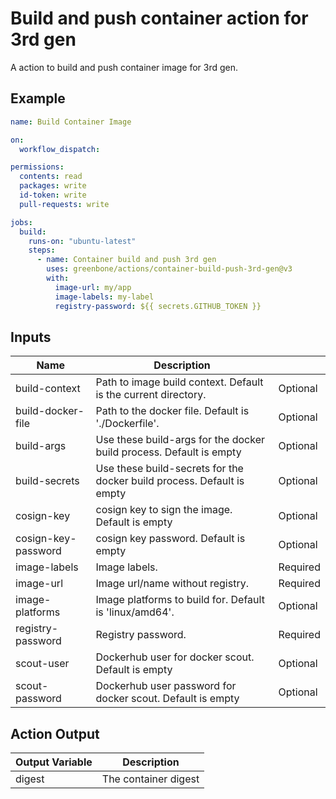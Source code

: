 # Build and push container action for 3rd gen

A action to build and push container image for 3rd gen.

## Example

```yml
name: Build Container Image

on:
  workflow_dispatch:

permissions:
  contents: read
  packages: write
  id-token: write
  pull-requests: write

jobs:
  build:
    runs-on: "ubuntu-latest"
    steps:
      - name: Container build and push 3rd gen
        uses: greenbone/actions/container-build-push-3rd-gen@v3
        with:
          image-url: my/app
          image-labels: my-label
          registry-password: ${{ secrets.GITHUB_TOKEN }}
```

## Inputs

| Name                | Description                                                            |          |
|---------------------|------------------------------------------------------------------------|----------|
| build-context       | Path to image build context. Default is the current directory.         | Optional |
| build-docker-file   | Path to the docker file. Default is './Dockerfile'.                    | Optional |
| build-args          | Use these build-args for the docker build process. Default is empty    | Optional |
| build-secrets       | Use these build-secrets for the docker build process. Default is empty | Optional |
| cosign-key          | cosign key to sign the image. Default is empty                         | Optional |
| cosign-key-password | cosign key password. Default is empty                                  | Optional |
| image-labels        | Image labels.                                                          | Required |
| image-url           | Image url/name without registry.                                       | Required |
| image-platforms     | Image platforms to build for. Default is 'linux/amd64'.                | Optional |
| registry-password   | Registry password.                                                     | Required |
| scout-user          | Dockerhub user for docker scout. Default is empty                      | Optional |
| scout-password      | Dockerhub user password for docker scout. Default is empty             | Optional |

## Action Output

| Output Variable | Description          |
|-----------------|----------------------|
| digest          | The container digest |
